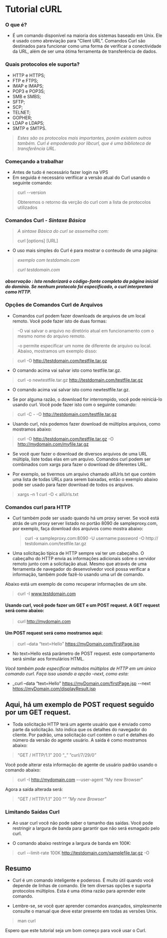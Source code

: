 # Tutorial cURL
### O que é?
- É um comando disponível na maioria dos sistemas baseado em Unix. Ele é usado como abreviação para “Client URL”. Comandos Curl são destinados para funcionar como uma forma de verificar a conectividade da URL, além de ser uma ótima ferramenta de transferência de dados.

### Quais protocolos ele suporta?
- HTTP e HTTPS;
- FTP e FTPS;
- IMAP e IMAPS;
- POP3 e POP3S;
- SMB e SMBS;
- SFTP;
- SCP;
- TELNET;
- GOPHER;
- LDAP e LDAPS;
- SMTP e SMTPS.

> _Estes são os protocolos mais importantes, porém existem outros também. Curl é empoderado por  libcurl, que é uma biblioteca de transferência URL_.

### Começando a trabalhar

- Antes de tudo é necessário fazer login na VPS
- Em seguida é necessário verifiicar a versão atual do Curl usando o seguinte comando:
> curl --version
>
> Obteremos o retorno da verção do curl com a lista de protocolos utilizados

### Comandos Curl - _Sintaxe Básica_

> _A sintaxe Básica do curl se assemelha com:_
>
> curl [options] [URL]

- O uso mais simples do Curl é para mostrar o conteudo de uma página:

> _exemplo com testdomain.com_
>
>_curl testdomain.com_

##### _observação : Isto renderizará o código-fonte completo da página inicial do domínio. Se nenhum protocolo foi especificado, o curl interpretará como HTTP._

### Opções de Comandos Curl de Arquivos

- Comandos curl podem fazer downloads de arquivos de um local remoto. Você pode fazer isto de duas formas:

>-O vai salvar o arquivo no diretório atual em funcionamento com  o mesmo nome do arquivo remoto.
>
>-o permite especificar um nome de diferente de arquivo ou local.
Abaixo, mostramos um exemplo disso:

>curl -O http://testdomain.com/testfile.tar.gz

- O comando acima vai salvar isto como testfile.tar.gz.

> curl -o newtestfile.tar.gz http://testdomain.com/testfile.tar.gz

- O comando acima vai salvar isto como newtestfile.tar.gz.

- Se por alguma razão, o download for interrompido, você pode reiniciá-lo usando curl. Você pode fazer isto com o seguinte comando:

> curl -C - -O  http://testdomain.com/testfile.tar.gz

- Usando curl, nós podemos fazer download de múltiplos arquivos, como mostramos abaixo:

> curl -O http://testdomain.com/testfile.tar.gz 
> -O http://mydomain.com/myfile.tar.gz

- Se você quer fazer o download de diversos arquivos de uma URL múltipla, liste todas elas em um arquivo. Comandos curl podem ser combinados com xargs para fazer o download de diferentes URL.

- Por exemplo, se tivermos um arquivo chamado allUrls.txt que contém uma lista de todas URLs para serem baixadas, então o exemplo abaixo pode ser usado para fazer download de todos os arquivos.

> xargs –n 1 curl -O < allUrls.txt

### Comandos curl para HTTP

- Curl também pode ser usado quando há um proxy server. Se você está atrás de um proxy server listado no portão 8090 de sampleproxy.com, por exemplo, faça download dos arquivos como mostra abaixo:
    > curl -x  sampleproxy.com:8090 -U username:password -O http:// testdomain.com/testfile.tar.gz 
    
- Uma solicitação típica de HTTP sempre vai ter um cabeçalho. O cabeçalho do HTTP envia as informações adicionais sobre o servidor remoto junto com a solicitação atual. Mesmo que através de uma ferramenta de navegador do desenvolvedor você possa verificar a informação, também pode fazê-lo usando uma url de comando.

Abaixo está um exemplo de como recuperar informações de um site.

> curl -I www.testdomain.com

#### Usando curl, você pode fazer um GET e um POST request. A GET request será como abaixo:

> curl http://mydomain.com

#### Um POST request será como mostramos aqui:

> curl –data “text=Hello” https://myDomain.com/firstPage.jsp

- No text=Hello está parâmetro de POST request. este comportamento será similar aos formulários HTML.

_Você também pode especificar métodos múltiplos de HTTP em um único comando curl. Faça isso usando a opção –next, como esta:_

- _curl –data “text=Hello” https://myDomain.com/firstPage.jsp --next https://myDomain.com/displayResult.jsp

## Aqui, há um exemplo de POST request seguido por um GET request.

- Toda solicitação HTTP terá um agente usuário que é enviado como parte da solicitação. Isto indica que os detalhes do navegador do cliente. Por padrão, uma solicitação curl contém o curl e detalhes do número da versão do agente usuário. A saída é como mostramos abaixo:

> “GET / HTTP/1.1” 200 “_” ”curl/7/29/0”

Você pode alterar esta informação de agente de usuário padrão usando o comando abaixo:

>curl -I http://mydomain.com –-user-agent “My new Browser”

Agora a saída alterada será:

> “GET / HTTP/1.1” 200 “_” ”My new Browser”_

### Limitando Saídas Curl
- Ao usar curl você não pode saber o tamanho das saídas. Você pode restringir a largura de banda para garantir que não será esmagado pelo curl.

- O comando abaixo restringe a largura de banda em 100K:

> curl --limit-rate 100K http://testdomain.com/samplefile.tar.gz -O

## Resumo 

- Curl é um comando inteligente e poderoso. É muito útil quando você depende de linhas de comando. Ele tem diversas opções e suporta protocolos múltiplos. Esta é uma ótima razão para aprender este comando.

- Lembre-se, se você quer aprender comandos avançados, simplesmente consulte o manual que deve estar presente em todas as versões Unix.

> man curl

Espero que este tutorial seja um bom começo para você usar o Curl.


